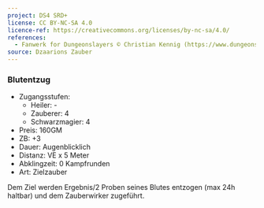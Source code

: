 ```yaml
---
project: DS4 SRD+
license: CC BY-NC-SA 4.0
licence-ref: https://creativecommons.org/licenses/by-nc-sa/4.0/
references: 
  - Fanwerk for Dungeonslayers © Christian Kennig (https://www.dungeonslayers.net/)
source: Dzaarions Zauber
---
```


### Blutentzug

- Zugangsstufen:
  - Heiler: -
  - Zauberer: 4
  - Schwarzmagier: 4
- Preis: 160GM
- ZB: +3
- Dauer: Augenblicklich
- Distanz: VE x 5 Meter
- Abklingzeit: 0 Kampfrunden
- Art: Zielzauber

Dem Ziel werden Ergebnis/2 Proben seines Blutes entzogen (max 24h haltbar) und dem Zauberwirker zugeführt.


